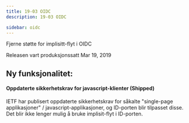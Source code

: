 ```yaml
---
title: 19-03 OIDC
description: 19-03 OIDC

sidebar: oidc
---
```



Fjerne støtte for implisitt-flyt i OIDC



Releasen vart produksjonssatt Mar 19, 2019

## Ny funksjonalitet:


#### Oppdaterte sikkerhetskrav for javascript-klienter (Shipped)

IETF har publisert oppdaterte sikkerhetskrav for såkalte "single-page applikasjoner" / javascript-applikasjoner, og ID-porten blir tilpasset disse. Det blir ikke lenger mulig å bruke implisit-flyt i ID-porten.

